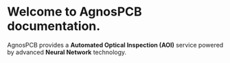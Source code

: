 # Welcome to AgnosPCB documentation.

AgnosPCB provides a **Automated Optical Inspection (AOI)** service powered by advanced **Neural Network** technology. 
